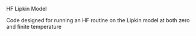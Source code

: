 HF Lipkin Model

Code designed for running an HF routine on the Lipkin model at both zero and finite temperature
